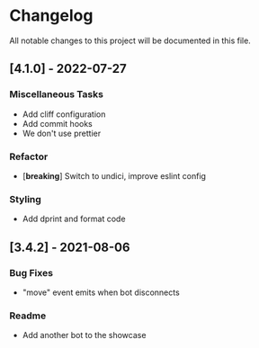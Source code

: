# Changelog

All notable changes to this project will be documented in this file.

## [4.1.0] - 2022-07-27

### Miscellaneous Tasks

- Add cliff configuration
- Add commit hooks
- We don't use prettier

### Refactor

- [**breaking**] Switch to undici, improve eslint config

### Styling

- Add dprint and format code

## [3.4.2] - 2021-08-06

### Bug Fixes

- "move" event emits when bot disconnects

### Readme

- Add another bot to the showcase

